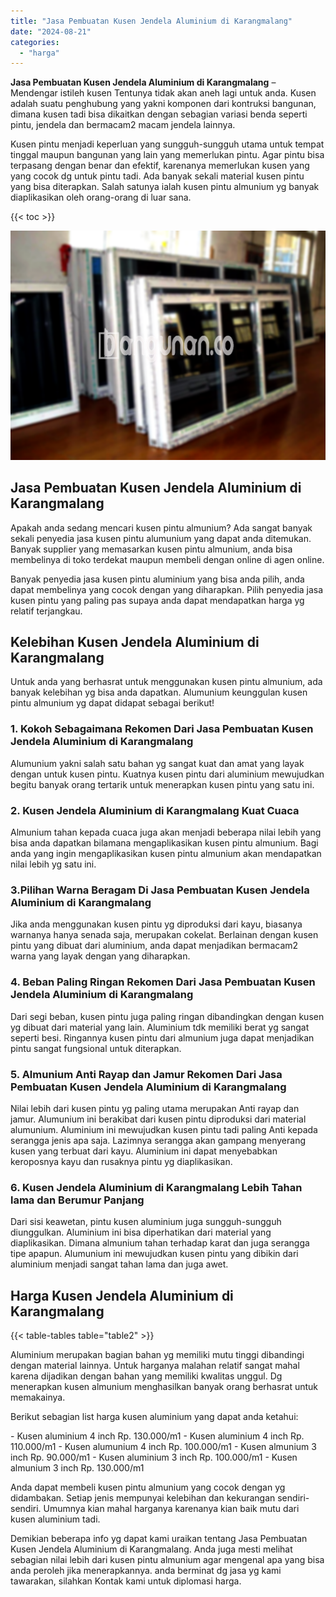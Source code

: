 ```yaml
---
title: "Jasa Pembuatan Kusen Jendela Aluminium di Karangmalang"
date: "2024-08-21"
categories: 
  - "harga"
---
```


**Jasa Pembuatan Kusen Jendela Aluminium di Karangmalang** – Mendengar istileh kusen Tentunya tidak akan aneh lagi untuk anda. Kusen adalah suatu penghubung yang yakni komponen dari kontruksi bangunan, dimana kusen tadi bisa dikaitkan dengan sebagian variasi benda seperti pintu, jendela dan bermacam2 macam jendela lainnya.

Kusen pintu menjadi keperluan yang sungguh-sungguh utama untuk tempat tinggal maupun bangunan yang lain yang memerlukan pintu. Agar pintu bisa terpasang dengan benar dan efektif, karenanya memerlukan kusen yang yang cocok dg untuk pintu tadi. Ada banyak sekali material kusen pintu yang bisa diterapkan. Salah satunya ialah kusen pintu almunium yg banyak diaplikasikan oleh orang-orang di luar sana.

{{< toc >}}

![Jasa Pembuatan Kusen Jendela Aluminium di Karangmalang](/images/harga-kusen-jendela-alumunium-25.png)

## Jasa Pembuatan Kusen Jendela Aluminium di Karangmalang

Apakah anda sedang mencari kusen pintu almunium? Ada sangat banyak sekali penyedia jasa kusen pintu alumunium yang dapat anda ditemukan. Banyak supplier yang memasarkan kusen pintu almunium, anda bisa membelinya di toko terdekat maupun membeli dengan online di agen online.

Banyak penyedia jasa kusen pintu aluminium yang bisa anda pilih, anda dapat membelinya yang cocok dengan yang diharapkan. Pilih penyedia jasa kusen pintu yang paling pas supaya anda dapat mendapatkan harga yg relatif terjangkau.

## Kelebihan Kusen Jendela Aluminium di Karangmalang

Untuk anda yang berhasrat untuk menggunakan kusen pintu almunium, ada banyak kelebihan yg bisa anda dapatkan. Alumunium keunggulan kusen pintu almunium yg dapat didapat sebagai berikut!

### 1\. Kokoh Sebagaimana Rekomen Dari Jasa Pembuatan Kusen Jendela Aluminium di Karangmalang

Alumunium yakni salah satu bahan yg sangat kuat dan amat yang layak dengan untuk kusen pintu. Kuatnya kusen pintu dari aluminium mewujudkan begitu banyak orang tertarik untuk menerapkan kusen pintu yang satu ini.

### 2\. Kusen Jendela Aluminium di Karangmalang Kuat Cuaca

Almunium tahan kepada cuaca juga akan menjadi beberapa nilai lebih yang bisa anda dapatkan bilamana mengaplikasikan kusen pintu almunium. Bagi anda yang ingin mengaplikasikan kusen pintu almunium akan mendapatkan nilai lebih yg satu ini.

### 3.Pilihan Warna Beragam Di Jasa Pembuatan Kusen Jendela Aluminium di Karangmalang

Jika anda menggunakan kusen pintu yg diproduksi dari kayu, biasanya warnanya hanya senada saja, merupakan cokelat. Berlainan dengan kusen pintu yang dibuat dari aluminium, anda dapat menjadikan bermacam2 warna yang layak dengan yang diharapkan.

### 4\. Beban Paling Ringan Rekomen Dari Jasa Pembuatan Kusen Jendela Aluminium di Karangmalang

Dari segi beban, kusen pintu juga paling ringan dibandingkan dengan kusen yg dibuat dari material yang lain. Aluminium tdk memiliki berat yg sangat seperti besi. Ringannya kusen pintu dari almunium juga dapat menjadikan pintu sangat fungsional untuk diterapkan.

### 5\. Almunium Anti Rayap dan Jamur Rekomen Dari Jasa Pembuatan Kusen Jendela Aluminium di Karangmalang

Nilai lebih dari kusen pintu yg paling utama merupakan Anti rayap dan jamur. Alumunium ini berakibat dari kusen pintu diproduksi dari material alumunium. Aluminium ini mewujudkan kusen pintu tadi paling Anti kepada serangga jenis apa saja. Lazimnya serangga akan gampang menyerang kusen yang terbuat dari kayu. Aluminium ini dapat menyebabkan keroposnya kayu dan rusaknya pintu yg diaplikasikan.

### 6\. Kusen Jendela Aluminium di Karangmalang Lebih Tahan lama dan Berumur Panjang

Dari sisi keawetan, pintu kusen aluminium juga sungguh-sungguh diunggulkan. Aluminium ini bisa diperhatikan dari material yang diaplikasikan. Dimana almunium tahan terhadap karat dan juga serangga tipe apapun. Alumunium ini mewujudkan kusen pintu yang dibikin dari aluminium menjadi sangat tahan lama dan juga awet.

## Harga Kusen Jendela Aluminium di Karangmalang

{{< table-tables table="table2" >}}

Aluminium merupakan bagian bahan yg memiliki mutu tinggi dibandingi dengan material lainnya. Untuk harganya malahan relatif sangat mahal karena dijadikan dengan bahan yang memiliki kwalitas unggul. Dg menerapkan kusen almunium menghasilkan banyak orang berhasrat untuk memakainya.

Berikut sebagian list harga kusen aluminium yang dapat anda ketahui:

\- Kusen aluminium 4 inch Rp. 130.000/m1 - Kusen aluminium 4 inch Rp. 110.000/m1 - Kusen alumunium 4 inch Rp. 100.000/m1 - Kusen almunium 3 inch Rp. 90.000/m1 - Kusen aluminium 3 inch Rp. 100.000/m1 - Kusen almunium 3 inch Rp. 130.000/m1

Anda dapat membeli kusen pintu almunium yang cocok dengan yg didambakan. Setiap jenis mempunyai kelebihan dan kekurangan sendiri-sendiri. Umumnya kian mahal harganya karenanya kian baik mutu dari kusen aluminium tadi.

Demikian beberapa info yg dapat kami uraikan tentang Jasa Pembuatan Kusen Jendela Aluminium di Karangmalang. Anda juga mesti melihat sebagian nilai lebih dari kusen pintu almunium agar mengenal apa yang bisa anda peroleh jika menerapkannya. anda berminat dg jasa yg kami tawarakan, silahkan Kontak kami untuk diplomasi harga.
